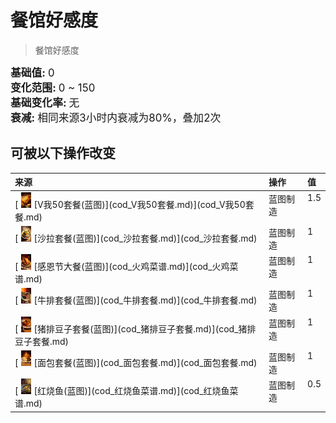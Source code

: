 # 餐馆好感度  
> 餐馆好感度  
  
<div style="font-size:1.2em"><b>基础值: </b> 0 </div>  
<div style="font-size:1.2em"><b>变化范围: </b> 0 ~ 150 </div>  
<div style="font-size:1.2em"><b>基础变化率: </b> 无 </div>  
<div style="font-size:1.2em"><b>衰减: </b>相同来源<font data-toggle="tooltip" data-placement="top" title="12TP">3小时</font>内衰减为80%，叠加2次 </div>  
  
## 可被以下操作改变  
<table class="table table-bordered" data-toggle="table"  ><thead style=""><tr ><th  style="text-align:left;vertical-align:top;"  >来源</th><th  style="text-align:left;vertical-align:top;"  >操作</th><th  style="text-align:left;vertical-align:top;"  data-sortable="true"  >值</th></tr></thead><tr ><td  style="text-align:left;vertical-align:top;"  >[<div style="width:25px;display:inline-block;text-align:center"><img decoding="async" src="Sprite/cod/al_炸鸡薯条.png" href="a.md" style="max-width:25px;max-height:25px;"></div>[V我50套餐(蓝图)](cod_V我50套餐.md)](cod_V我50套餐.md)</td><td  style="text-align:left;vertical-align:top;"  >蓝图制造</td><td  style="text-align:left;vertical-align:top;"  >1.5</td></tr><tr ><td  style="text-align:left;vertical-align:top;"  >[<div style="width:25px;display:inline-block;text-align:center"><img decoding="async" src="Sprite/cod/al_蔬菜沙拉.png" href="a.md" style="max-width:25px;max-height:25px;"></div>[沙拉套餐(蓝图)](cod_沙拉套餐.md)](cod_沙拉套餐.md)</td><td  style="text-align:left;vertical-align:top;"  >蓝图制造</td><td  style="text-align:left;vertical-align:top;"  >1</td></tr><tr ><td  style="text-align:left;vertical-align:top;"  >[<div style="width:25px;display:inline-block;text-align:center"><img decoding="async" src="Sprite/cod/al_感恩节套餐.png" href="a.md" style="max-width:25px;max-height:25px;"></div>[感恩节大餐(蓝图)](cod_火鸡菜谱.md)](cod_火鸡菜谱.md)</td><td  style="text-align:left;vertical-align:top;"  >蓝图制造</td><td  style="text-align:left;vertical-align:top;"  >1</td></tr><tr ><td  style="text-align:left;vertical-align:top;"  >[<div style="width:25px;display:inline-block;text-align:center"><img decoding="async" src="Sprite/cod/al_牛排.png" href="a.md" style="max-width:25px;max-height:25px;"></div>[牛排套餐(蓝图)](cod_牛排套餐.md)](cod_牛排套餐.md)</td><td  style="text-align:left;vertical-align:top;"  >蓝图制造</td><td  style="text-align:left;vertical-align:top;"  >1</td></tr><tr ><td  style="text-align:left;vertical-align:top;"  >[<div style="width:25px;display:inline-block;text-align:center"><img decoding="async" src="Sprite/cod/al_猪排豆子.png" href="a.md" style="max-width:25px;max-height:25px;"></div>[猪排豆子套餐(蓝图)](cod_猪排豆子套餐.md)](cod_猪排豆子套餐.md)</td><td  style="text-align:left;vertical-align:top;"  >蓝图制造</td><td  style="text-align:left;vertical-align:top;"  >1</td></tr><tr ><td  style="text-align:left;vertical-align:top;"  >[<div style="width:25px;display:inline-block;text-align:center"><img decoding="async" src="Sprite/cod/al_奶油夹心面包.png" href="a.md" style="max-width:25px;max-height:25px;"></div>[面包套餐(蓝图)](cod_面包套餐.md)](cod_面包套餐.md)</td><td  style="text-align:left;vertical-align:top;"  >蓝图制造</td><td  style="text-align:left;vertical-align:top;"  >1</td></tr><tr ><td  style="text-align:left;vertical-align:top;"  >[<div style="width:25px;display:inline-block;text-align:center"><img decoding="async" src="Sprite/cod/al_红烧鱼.png" href="a.md" style="max-width:25px;max-height:25px;"></div>[红烧鱼(蓝图)](cod_红烧鱼菜谱.md)](cod_红烧鱼菜谱.md)</td><td  style="text-align:left;vertical-align:top;"  >蓝图制造</td><td  style="text-align:left;vertical-align:top;"  >0.5</td></tr></tbody></table>  
  


<script>document.title="餐馆好感度 - 卡牌生存百科 Card Survival Wiki";</script>